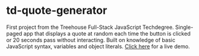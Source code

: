 # td-quote-generator
First project from the Treehouse Full-Stack JavaScript Techdegree. Single-paged app that displays a quote at random each time the button is clicked or 20 seconds pass without interacting. Built on knowledge of basic JavaScript syntax, variables and object literals. [Click here](https://matt.zapto.org/projects/random-quote-generator) for a live demo.
